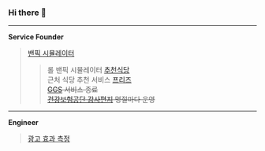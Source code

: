 ### Hi there 👋

---
**Service Founder**  

>[밴픽 시뮬레이터](https://www.banpick.kr)  
>>롤 밴픽 시뮬레이터
>[추천식당](https://chu.banpick.kr)  
>> 근처 식당 추천 서비스
>[프리즈](https://drive.google.com/file/d/1coZhAECJ-jWcdyveVooiCOWWWG-ZNgPH/view?usp=share_link)  
~~[GGS](https://ggscrim.com) 서비스 종료~~  
~~[건강보험공단 감사편지](https://nhisletter.co.kr) 명절마다 운영~~


---
**Engineer**  

>[광고 효과 측정](http://addd.co.kr/document/tech)


<!-- **happy-wook-kim/happy-wook-kim** is a ✨ _special_ ✨ repository because its `README.md` (this file) appears on your GitHub profile. -->
